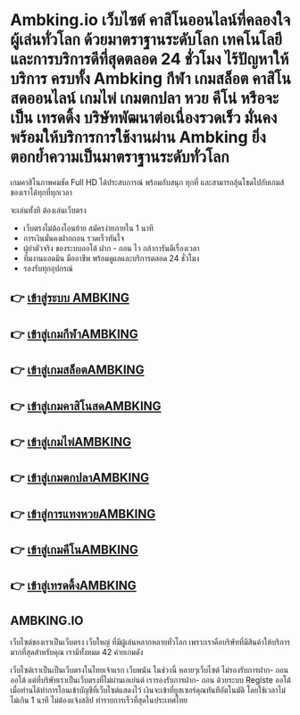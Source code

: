# Ambking.io เว็บไซต์ คาสิโนออนไลน์ที่คลองใจผู้เล่นทั่วโลก ด้วยมาตราฐานระดับโลก เทคโนโลยี และการบริการดีที่สุดตลอด 24 ชั่วโมง ไร้ปัญหาให้บริการ ครบทั้ง Ambking กีฬา เกมสล็อต คาสิโนสดออนไลน์ เกมไพ่ เกมตกปลา หวย คีโน่ หรือจะเป็น เทรดดิ้ง บริษัทพัฒนาต่อเนื่องรวดเร็ว มั่นคง พร้อมให้บริการการใช้งานผ่าน Ambking ยิ่งตอกย้ำความเป็นมาตราฐานระดับทั่วโลก
เกมคาสิโนภาพคมชัด Full HD ได้ประสบการณ์ พร้อมกับสนุก ทุกที่ และสามารถลุ้นโชดไปกับเกมส์ของเราได้ทุกที่ทุกเวลา 


จะเล่นทั้งที ต้องเล่นเว็บตรง 
-  เว็บตรงไม่ต้องโอนย้าย สมัครง่ายภายใน 1 นาที 
-  การเงินมั่นคงฝากถอน รวดเร็วทันใจ
-  ผู้ยำตัวจริง ของระบบออโต้ ฝาก - ถอน ไว กล้าการันตีเรื่องเวลา
-  ทีมงานแอดมิน มืออาชีพ พร้อมดูแลและบริการตลอด 24 ชั่วโมง
-  รองรับทุกอุปกรณ์ 

## 👉 [เข้าสู่ระบบ AMBKING](https://ambking.io)
## 👉 [เข้าสู่เกมกีฬาAMBKING](https://ambking.io)
## 👉 [เข้าสู่เกมสล็อตAMBKING](https://ambking.io)
## 👉 [เข้าสู่เกมคาสิโนสดAMBKING](https://ambking.io)
## 👉 [เข้าสู่เกมไพ่AMBKING](https://ambking.io)
## 👉 [เข้าสู่เกมตกปลาAMBKING](https://ambking.io) 
## 👉 [เข้าสู่การแทงหวยAMBKING](https://ambking.io)
## 👉 [เข้าสู่เกมคีโนAMBKING](https://ambking.io)
## 👉 [เข้าสู่เทรดดิ้งAMBKING](https://ambking.io)

## AMBKING.IO
เว็บไซต์ของเราเป็นเว็บตรง เว็บใหญ่ ที่มีผู้เล่นหลากหลายทั่วโลก 
เพราะเราคือบริษัทที่มีสินค้าให้บริการมากที่สุดสำหรับคุณ เรามีทั้งหมด 42 ค่ายเกมดัง 

เว็บไซต์เราเป็นเป็นเว็บตรงในไทยเจ้าแรก เว็บพนัน ในช่วงนี้ หลายๆเว็บไซต์ ไม่รองรับการฝาก- ถอน ออโต้ แต่ที่บริษัทเราเป็นเว็บตรงที่ไม่ผ่านเอเย่นต์ เรารองรับการฝาก- ถอน ด้วยระบบ Registe ออโต้ เมื่อท่านได้ทำการโอนเข้าบัญชีที่เว็บไซต์แสดงไว้ เงินจะเข้าที่ยูสเซอร์คุณทันทีอัตโนมัติ โดยใช้เวลาไม่ไม่เกิน 1 นาที  ไม่ต้องแจ้งสลิป ทำรายการเร็วที่สุดในประเทศไทย

